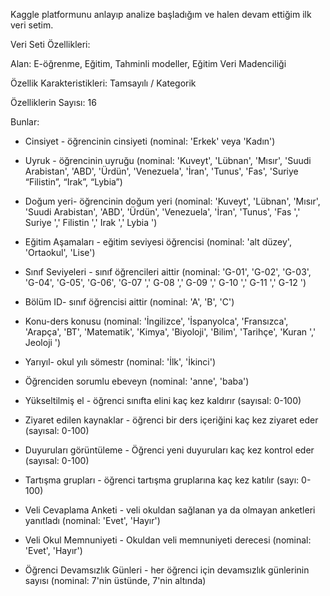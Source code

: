 

Kaggle platformunu anlayıp analize başladığım ve halen devam ettiğim ilk veri setim.

Veri Seti Özellikleri:

Alan: E-öğrenme, Eğitim, Tahminli modeller, Eğitim Veri Madenciliği

Özellik Karakteristikleri: Tamsayılı / Kategorik

Özelliklerin Sayısı: 16


Bunlar:

*  Cinsiyet - öğrencinin cinsiyeti (nominal: 'Erkek' veya 'Kadın')
*   Uyruk - öğrencinin uyruğu (nominal: 'Kuveyt', 'Lübnan', 'Mısır', 'Suudi Arabistan', 'ABD', 'Ürdün', 'Venezuela', 'İran', 'Tunus', 'Fas', 'Suriye “Filistin”, “Irak”, “Lybia”)
* Doğum yeri- öğrencinin doğum yeri (nominal: 'Kuveyt', 'Lübnan', 'Mısır', 'Suudi Arabistan', 'ABD', 'Ürdün', 'Venezuela', 'İran', 'Tunus', 'Fas ',' Suriye ',' Filistin ',' Irak ',' Lybia ')

* Eğitim Aşamaları - eğitim seviyesi öğrencisi (nominal: 'alt düzey', 'Ortaokul', 'Lise')

*  Sınıf Seviyeleri - sınıf öğrencileri aittir (nominal: 'G-01', 'G-02', 'G-03', 'G-04', 'G-05', 'G-06', 'G-07 ',' G-08 ',' G-09 ',' G-10 ',' G-11 ',' G-12 ')

*  Bölüm ID- sınıf öğrencisi aittir (nominal: 'A', 'B', 'C')
*  Konu-ders konusu (nominal: 'İngilizce', 'İspanyolca', 'Fransızca', 'Arapça', 'BT', 'Matematik', 'Kimya', 'Biyoloji', 'Bilim', 'Tarihçe', 'Kuran ',' Jeoloji ')

*  Yarıyıl- okul yılı sömestr (nominal: 'İlk', 'İkinci')

* Öğrenciden sorumlu ebeveyn (nominal: 'anne', 'baba')

* Yükseltilmiş el - öğrenci sınıfta elini kaç kez kaldırır (sayısal: 0-100)

*  Ziyaret edilen kaynaklar - öğrenci bir ders içeriğini kaç kez ziyaret eder (sayısal: 0-100)

*  Duyuruları görüntüleme - Öğrenci yeni duyuruları kaç kez kontrol eder (sayısal: 0-100)

*  Tartışma grupları - öğrenci tartışma gruplarına kaç kez katılır (sayı: 0-100)

*  Veli Cevaplama Anketi - veli okuldan sağlanan ya da olmayan anketleri yanıtladı (nominal: 'Evet', 'Hayır')

* Veli Okul Memnuniyeti - Okuldan veli memnuniyeti derecesi (nominal: 'Evet', 'Hayır')

*  Öğrenci Devamsızlık Günleri - her öğrenci için devamsızlık günlerinin sayısı (nominal: 7'nin üstünde, 7'nin altında)
